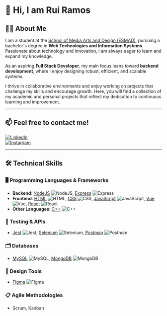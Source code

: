 # 🌟 Hi, I am Rui Ramos

## 👨‍🎓 About Me  
I am a student at the [School of Media Arts and Design (ESMAD)](https://www.esmad.ipp.pt/), pursuing a bachelor's degree in **Web Technologies and Information Systems**.  
Passionate about technology and innovation, I am always eager to learn and expand my knowledge.  

As an aspiring **Full Stack Developer**, my main focus leans toward **backend development**, where I enjoy designing robust, efficient, and scalable systems. 

I thrive in collaborative environments and enjoy working on projects that challenge my skills and encourage growth. Here, you will find a collection of my academic and personal projects that reflect my dedication to continuous learning and improvement.

---

## 📫 Feel free to contact me!
[![LinkedIn](https://img.shields.io/badge/LinkedIn-%230077B5.svg?style=for-the-badge&logo=linkedin&logoColor=white)](https://www.linkedin.com/in/ruipframos)  
[![Instagram](https://img.shields.io/badge/Instagram-%23E4405F.svg?style=for-the-badge&logo=instagram&logoColor=white)](https://www.instagram.com/rui_ramoss13/)

---

## 🛠️ Technical Skills  
### 🖥️ Programming Languages & Frameworks  
- **Backend**: [NodeJS](https://nodejs.org) ![NodeJS](https://img.shields.io/badge/-NodeJS-339933?logo=node.js&logoColor=white), [Express](https://expressjs.com) ![Express](https://img.shields.io/badge/-Express-000000?logo=express&logoColor=white)  
- **Frontend**: [HTML](https://developer.mozilla.org/en-US/docs/Web/HTML) ![HTML](https://img.shields.io/badge/-HTML5-E34F26?logo=html5&logoColor=white), [CSS](https://developer.mozilla.org/en-US/docs/Web/CSS) ![CSS](https://img.shields.io/badge/-CSS3-1572B6?logo=css3&logoColor=white), [JavaScript](https://developer.mozilla.org/en-US/docs/Web/JavaScript) ![JavaScript](https://img.shields.io/badge/-JavaScript-F7DF1E?logo=javascript&logoColor=black), [Vue](https://vuejs.org) ![Vue](https://img.shields.io/badge/-Vue.js-4FC08D?logo=vue.js&logoColor=white), [React](https://reactjs.org) ![React](https://img.shields.io/badge/-React-61DAFB?logo=react&logoColor=black)  
- **Other Languages**: [C++](https://cplusplus.com) ![C++](https://img.shields.io/badge/-C++-00599C?logo=c%2B%2B&logoColor=white)  

### 🧪 Testing & APIs  
- [Jest](https://jestjs.io) ![Jest](https://img.shields.io/badge/-Jest-C21325?logo=jest&logoColor=white), [Selenium](https://www.selenium.dev) ![Selenium](https://img.shields.io/badge/-Selenium-43B02A?logo=selenium&logoColor=white), [Postman](https://www.postman.com) ![Postman](https://img.shields.io/badge/-Postman-FF6C37?logo=postman&logoColor=white)  

### 🗂️ Databases  
- [MySQL](https://www.mysql.com) ![MySQL](https://img.shields.io/badge/-MySQL-4479A1?logo=mysql&logoColor=white), [MongoDB](https://www.mongodb.com) ![MongoDB](https://img.shields.io/badge/-MongoDB-47A248?logo=mongodb&logoColor=white)  

### 🎨 Design Tools  
- [Figma](https://www.figma.com) ![Figma](https://img.shields.io/badge/-Figma-F24E1E?logo=figma&logoColor=white)  

### 📋 Agile Methodologies  
- Scrum, Kanban  
